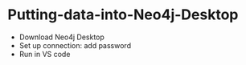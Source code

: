 # Putting-data-into-Neo4j-Desktop

- Download Neo4j Desktop
- Set up connection: add password
- Run in VS code
